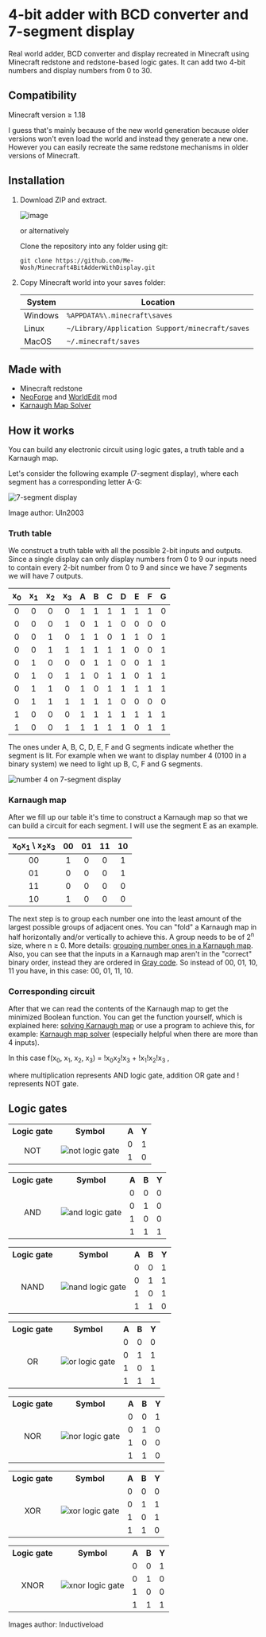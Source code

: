 # 4-bit adder with BCD converter and 7-segment display 

Real world adder, BCD converter and display recreated in Minecraft using Minecraft redstone and redstone-based logic gates. It can add two 4-bit numbers and display numbers from 0 to 30. 

## Compatibility

Minecraft version &ge; 1.18

I guess that's mainly because of the new world generation because older versions won't even load the world and instead they generate a new one. However you can easily recreate the same redstone mechanisms in older versions of Minecraft.

## Installation

1. Download ZIP and extract.

   ![image](https://github.com/user-attachments/assets/6176cd00-b270-402f-ad60-0e287acdf4c3)

   or alternatively

   Clone the repository into any folder using git:
   ```
   git clone https://github.com/Me-Wosh/Minecraft4BitAdderWithDisplay.git
   ```

2. Copy Minecraft world into your saves folder:
   
   | System  | Location                                                   |
   | ------- | ---------------------------------------------------------- |
   | Windows | `%APPDATA%\.minecraft\saves`                               |
   | Linux   | `~/Library/Application Support/minecraft/saves`            |
   | MacOS   | `~/.minecraft/saves`                                       |

## Made with

- Minecraft redstone
- [NeoForge](https://neoforged.net/) and [WorldEdit](https://www.curseforge.com/minecraft/mc-mods/worldedit) mod
- [Karnaugh Map Solver](https://www.charlie-coleman.com/experiments/kmap/)

## How it works

You can build any electronic circuit using logic gates, a truth table and a Karnaugh map.

Let's consider the following example (7-segment display), where each segment has a corresponding letter A-G:

![7-segment display](https://github.com/user-attachments/assets/c12c285d-6860-4bc7-85ee-c4e06627a632)

Image author: Uln2003

### Truth table

We construct a truth table with all the possible 2-bit inputs and outputs. Since a single display can only display numbers from 0 to 9 our inputs need to contain every 2-bit number from 0 to 9 and since we have 7 segments we will have 7 outputs.

| x<sub>0</sub> | x<sub>1</sub> | x<sub>2</sub> | x<sub>3</sub> | A | B | C | D | E | F | G |
| :-: | :-: | :-: | :-: | :-: | :-: | :-: | :-: | :-: | :-: | :-: |
|  0  |  0  |  0  |  0  |  1  |  1  |  1  |  1  |  1  |  1  |  0  |
|  0  |  0  |  0  |  1  |  0  |  1  |  1  |  0  |  0  |  0  |  0  |
|  0  |  0  |  1  |  0  |  1  |  1  |  0  |  1  |  1  |  0  |  1  |
|  0  |  0  |  1  |  1  |  1  |  1  |  1  |  1  |  0  |  0  |  1  |
|  0  |  1  |  0  |  0  |  0  |  1  |  1  |  0  |  0  |  1  |  1  |
|  0  |  1  |  0  |  1  |  1  |  0  |  1  |  1  |  0  |  1  |  1  |
|  0  |  1  |  1  |  0  |  1  |  0  |  1  |  1  |  1  |  1  |  1  |
|  0  |  1  |  1  |  1  |  1  |  1  |  1  |  0  |  0  |  0  |  0  |
|  1  |  0  |  0  |  0  |  1  |  1  |  1  |  1  |  1  |  1  |  1  |
|  1  |  0  |  0  |  1  |  1  |  1  |  1  |  1  |  0  |  1  |  1  |

The ones under A, B, C, D, E, F and G segments indicate whether the segment is lit. For example when we want to display number 4 (0100 in a binary system) we need to light up B, C, F and G segments.

![number 4 on 7-segment display](https://github.com/user-attachments/assets/1861c8cd-2bf0-4d2b-8513-11bc7f6ae8ef)

### Karnaugh map

After we fill up our table it's time to construct a Karnaugh map so that we can build a circuit for each segment. I will use the segment E as an example.

| x<sub>0</sub>x<sub>1</sub> \ x<sub>2</sub>x<sub>3</sub> | 00 | 01 | 11 | 10 |
| :--: | :-: | :-: | :-: | :-: |
|  00  |  1  |  0  |  0  |  1  |
|  01  |  0  |  0  |  0  |  1  |
|  11  |  0  |  0  |  0  |  0  |
|  10  |  1  |  0  |  0  |  0  |

The next step is to group each number one into the least amount of the largest possible groups of adjacent ones. You can "fold" a Karnaugh map in half horizontally and/or vertically to achieve this. A group needs to be of 2<sup>n</sup> size, where n &ge; 0. More details: [grouping number ones in a Karnaugh map](https://en.wikipedia.org/wiki/Karnaugh_map#Grouping). Also, you can see that the inputs in a Karnaugh map aren't in the "correct" binary order, instead they are ordered in [Gray code](https://en.wikipedia.org/wiki/Gray_code). So instead of 00, 01, 10, 11 you have, in this case: 00, 01, 11, 10.

### Corresponding circuit

After that we can read the contents of the Karnaugh map to get the minimized Boolean function. You can get the function yourself, which is explained here: [solving Karnaugh map](https://en.wikipedia.org/wiki/Karnaugh_map#Solution) or use a program to achieve this, for example: [Karnaugh map solver](https://www.charlie-coleman.com/experiments/kmap/) (especially helpful when there are more than 4 inputs). 

In this case f(x<sub>0</sub>, x<sub>1</sub>, x<sub>2</sub>, x<sub>3</sub>) = !x<sub>0</sub>x<sub>2</sub>!x<sub>3</sub> + !x<sub>1</sub>!x<sub>2</sub>!x<sub>3</sub> ,

where multiplication represents AND logic gate, addition OR gate and ! represents NOT gate.

## Logic gates

<table>
   <tr>
      <th>Logic gate</th>
      <th>Symbol</th>
      <th>A</th>
      <th>Y</th>
   </tr>
   
   <tr>
      <td rowspan="2" align="center">NOT</td>
      <td rowspan="2"><img src="https://github.com/user-attachments/assets/174e2048-3ab2-4414-af15-09923d399fb5" alt="not logic gate"/></td>
      <td>0</td>
      <td>1</td>
   </tr>
   
   <tr>
      <td>1</td>
      <td>0</td>
   </tr>
</table>
   
<table>
   <tr>
      <th>Logic gate</th>
      <th>Symbol</th>
      <th>A</th>
      <th>B</th>
      <th>Y</th>
   </tr>
   
   <tr>
      <td rowspan="4" align="center">AND</td>
      <td rowspan="4"><img src="https://github.com/user-attachments/assets/2e1d3382-4879-4d4a-9eb1-4c9a8b9f13d9" alt="and logic gate"/></td>
      <td>0</td>
      <td>0</td>
      <td>0</td>
   </tr>
   
   <tr>
      <td>0</td>
      <td>1</td>
      <td>0</td>
   </tr>

   <tr>
      <td>1</td>
      <td>0</td>
      <td>0</td>
   </tr>

   <tr>
      <td>1</td>
      <td>1</td>
      <td>1</td>
   </tr>
</table>

<table>
   <tr>
      <th>Logic gate</th>
      <th>Symbol</th>
      <th>A</th>
      <th>B</th>
      <th>Y</th>
   </tr>
   
   <tr>
      <td rowspan="4" align="center">NAND</td>
      <td rowspan="4"><img src="https://github.com/user-attachments/assets/e08e3b17-1c61-47f7-a679-cecdf8fe4f1c" alt="nand logic gate"/></td>
      <td>0</td>
      <td>0</td>
      <td>1</td>
   </tr>
   
   <tr>
      <td>0</td>
      <td>1</td>
      <td>1</td>
   </tr>

   <tr>
      <td>1</td>
      <td>0</td>
      <td>1</td>
   </tr>

   <tr>
      <td>1</td>
      <td>1</td>
      <td>0</td>
   </tr>
</table>

<table>
   <tr>
      <th>Logic gate</th>
      <th>Symbol</th>
      <th>A</th>
      <th>B</th>
      <th>Y</th>
   </tr>
   
   <tr>
      <td rowspan="4" align="center">OR</td>
      <td rowspan="4"><img src="https://github.com/user-attachments/assets/6cbbab98-ebae-465f-8b72-831cf3b82a91" alt="or logic gate"/></td>
      <td>0</td>
      <td>0</td>
      <td>0</td>
   </tr>
   
   <tr>
      <td>0</td>
      <td>1</td>
      <td>1</td>
   </tr>

   <tr>
      <td>1</td>
      <td>0</td>
      <td>1</td>
   </tr>

   <tr>
      <td>1</td>
      <td>1</td>
      <td>1</td>
   </tr>
</table>

<table>
   <tr>
      <th>Logic gate</th>
      <th>Symbol</th>
      <th>A</th>
      <th>B</th>
      <th>Y</th>
   </tr>
   
   <tr>
      <td rowspan="4" align="center">NOR</td>
      <td rowspan="4"><img src="https://github.com/user-attachments/assets/5a16c7d5-4b91-45bb-a4a7-0aabfa75efa8" alt="nor logic gate"/></td>
      <td>0</td>
      <td>0</td>
      <td>1</td>
   </tr>
   
   <tr>
      <td>0</td>
      <td>1</td>
      <td>0</td>
   </tr>

   <tr>
      <td>1</td>
      <td>0</td>
      <td>0</td>
   </tr>

   <tr>
      <td>1</td>
      <td>1</td>
      <td>0</td>
   </tr>
</table>

<table>
   <tr>
      <th>Logic gate</th>
      <th>Symbol</th>
      <th>A</th>
      <th>B</th>
      <th>Y</th>
   </tr>
   
   <tr>
      <td rowspan="4" align="center">XOR</td>
      <td rowspan="4"><img src="https://github.com/user-attachments/assets/8a9ebf5c-c299-40c7-9d11-b249c10ddcf2" alt="xor logic gate"/></td>
      <td>0</td>
      <td>0</td>
      <td>0</td>
   </tr>
   
   <tr>
      <td>0</td>
      <td>1</td>
      <td>1</td>
   </tr>

   <tr>
      <td>1</td>
      <td>0</td>
      <td>1</td>
   </tr>

   <tr>
      <td>1</td>
      <td>1</td>
      <td>0</td>
   </tr>
</table>

<table>
   <tr>
      <th>Logic gate</th>
      <th>Symbol</th>
      <th>A</th>
      <th>B</th>
      <th>Y</th>
   </tr>
   
   <tr>
      <td rowspan="4" align="center">XNOR</td>
      <td rowspan="4"><img src="https://github.com/user-attachments/assets/56689824-7adb-4f2b-8aa1-cfd1d824a483" alt="xnor logic gate"/></td>
      <td>0</td>
      <td>0</td>
      <td>1</td>
   </tr>
   
   <tr>
      <td>0</td>
      <td>1</td>
      <td>0</td>
   </tr>

   <tr>
      <td>1</td>
      <td>0</td>
      <td>0</td>
   </tr>

   <tr>
      <td>1</td>
      <td>1</td>
      <td>1</td>
   </tr>
</table>

Images author: Inductiveload
